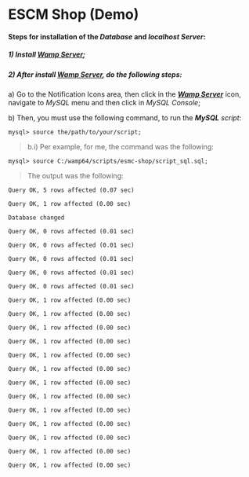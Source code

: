 # ESCM Shop (Demo)

#### Steps for installation of the _Database_ and _localhost Server_:
##### 1) Install [**_Wamp Server_**]();

##### 2) After install [**_Wamp Server_**](), do the following steps:

a) Go to the Notification Icons area, then click in the [**_Wamp Server_**]() icon, navigate to _MySQL_ menu and then click in _MySQL Console_;

b) Then, you must use the following command, to run the **_MySQL_** _script_:
````
mysql> source the/path/to/your/script;
````
> b.i) Per example, for me, the command was the following:
````
mysql> source C:/wamp64/scripts/esmc-shop/script_sql.sql;
````
> The output was the following:
````
Query OK, 5 rows affected (0.07 sec)

Query OK, 1 row affected (0.00 sec)

Database changed

Query OK, 0 rows affected (0.01 sec)

Query OK, 0 rows affected (0.01 sec)

Query OK, 0 rows affected (0.01 sec)

Query OK, 0 rows affected (0.01 sec)

Query OK, 0 rows affected (0.01 sec)

Query OK, 1 row affected (0.00 sec)

Query OK, 1 row affected (0.00 sec)

Query OK, 1 row affected (0.00 sec)

Query OK, 1 row affected (0.00 sec)

Query OK, 1 row affected (0.00 sec)

Query OK, 1 row affected (0.00 sec)

Query OK, 1 row affected (0.00 sec)

Query OK, 1 row affected (0.00 sec)

Query OK, 1 row affected (0.00 sec)

Query OK, 1 row affected (0.00 sec)

Query OK, 1 row affected (0.00 sec)

Query OK, 1 row affected (0.00 sec)

Query OK, 1 row affected (0.00 sec)
````
